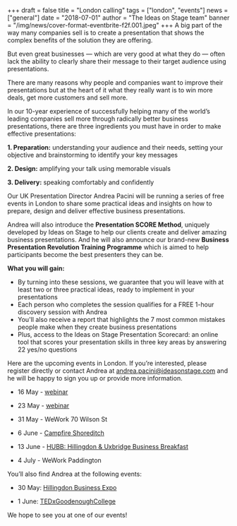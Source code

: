 +++
draft = false
title = "London calling"
tags = ["london", "events"]
news = ["general"]
date = "2018-07-01"
author = "The Ideas on Stage team"
banner = "/img/news/cover-format-eventbrite-f2f.001.jpeg"
+++
A big part of the way many companies sell is to create a presentation that shows the complex benefits of the solution they are offering.

But even great businesses — which are very good at what they do — often lack the ability to clearly share their message to their target audience using presentations.

There are many reasons why people and companies want to improve their presentations but at the heart of it what they really want is to win more deals, get more customers and sell more.

In our 10-year experience of successfully helping many of the world’s leading companies sell more through radically better business presentations, there are three ingredients you must have in order to make effective presentations:

**1. Preparation:** understanding your audience and their needs, setting your objective and brainstorming to identify your key messages

**2. Design:** amplifying your talk using memorable visuals

**3. Delivery:** speaking comfortably and confidently

Our UK Presentation Director Andrea Pacini will be running a series of free events in London to share some practical ideas and insights on how to prepare, design and deliver effective business presentations. 

Andrea will also introduce the **Presentation SCORE Method**, uniquely developed by Ideas on Stage to help our clients create and deliver amazing business presentations. And he will also announce our brand-new **Business Presentation Revolution Training Programme** which is aimed to help participants become the best presenters they can be.

**What you will gain:**

- By turning into these sessions, we guarantee that you will leave with at least two or three practical ideas, ready to implement in your presentations
- Each person who completes the session qualifies for a FREE 1-hour discovery session with Andrea
- You'll also receive a report that highlights the 7 most common mistakes people make when they create business presentations
- Plus, access to the Ideas on Stage Presentation Scorecard: an online tool that scores your presentation skills in three key areas by answering 22 yes/no questions

Here are the upcoming events in London. If you’re interested, please register directly or contact Andrea at andrea.pacini@ideasonstage.com and he will be happy to sign you up or provide more information. 

- 16 May - [webinar](https://zoom.us/meeting/register/38f4db88e064fd3a34538d7d4481ef37) 

- 23 May - [webinar](https://zoom.us/meeting/register/38f4db88e064fd3a34538d7d4481ef37) 

- 31 May - WeWork 70 Wilson St 

- 6 June - [Campfire Shoreditch](https://www.eventbrite.com/e/3-key-ingredients-you-need-to-make-presentations-that-sell-free-event-tickets-61223248384)  

- 13 June - [HUBB: Hillingdon & Uxbridge Business Breakfast](https://www.wardwilliams.co.uk/events/posts/2019/hubb-hillingdon-uxbridge-business-breakfast/hubb-hillingdon-uxbridge-business-breakfast-13th-june-2019/) 

- 4 July - WeWork Paddington


You’ll also find Andrea at the following events: 

- 30 May: [Hillingdon Business Expo](https://hillingdonexpo.com/)

- 1 June: [TEDxGoodenoughCollege](https://www.eventbrite.co.uk/e/tedxgoodenoughcollege-equality-tickets-59581985322)

We hope to see you at one of our events!
